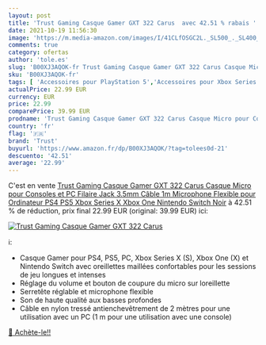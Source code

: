 ```yaml
---
layout: post
title: 'Trust Gaming Casque Gamer GXT 322 Carus  avec 42.51 % rabais '
date: 2021-10-19 11:56:30
image: 'https://m.media-amazon.com/images/I/41CLfOSGC2L._SL500_._SL400_.jpg'
comments: true
category: ofertas
author: 'tole.es'
slug: 'B00XJ3AQOK-fr Trust Gaming Casque Gamer GXT 322 Carus Casque Micro pour...'
sku: 'B00XJ3AQOK-fr'
tags: [ 'Accessoires pour PlayStation 5','Accessoires pour Xbox Series X et S','Casques pour PlayStation 5','Casques pour Xbox Series X et S','Jeux vidéo','PlayStation 4: Consoles, jeux et accessoires','PlayStation 5: Consoles, jeux et accessoires','Xbox One:  Consoles, jeux et accessoires','Xbox Series X et S : Consoles, jeux et accessoires','trust', ]
actualPrice: 22.99 EUR
currency: EUR
price: 22.99
comparePrice: 39.99 EUR
prodname: 'Trust Gaming Casque Gamer GXT 322 Carus Casque Micro pour Consoles et PC  Filaire  Jack 3.5mm  Câble 1m  Microphone Flexible pour Ordinateur  PS4  PS5  Xbox Series X  Xbox One  Nintendo Switch  Noir'
country: 'fr'
flag: '🇫🇷'
brand: 'Trust'
buyurl: 'https://www.amazon.fr/dp/B00XJ3AQOK/?tag=tolees0d-21'
descuento: '42.51'
average: '22.99'
---
```


C'est en vente [Trust Gaming Casque Gamer GXT 322 Carus Casque Micro pour Consoles et PC  Filaire  Jack 3.5mm  Câble 1m  Microphone Flexible pour Ordinateur  PS4  PS5  Xbox Series X  Xbox One  Nintendo Switch  Noir](https://www.amazon.fr/dp/B00XJ3AQOK/?tag=tolees0d-21)  à  42.51 % de réduction, prix final  22.99 EUR (original: 39.99 EUR) ici:

[![Trust Gaming Casque Gamer GXT 322 Carus ](https://m.media-amazon.com/images/I/41CLfOSGC2L._SL500_._SL400_.jpg)](https://www.amazon.fr/dp/B00XJ3AQOK/?tag=tolees0d-21)

ℹ️:

- Casque Gamer pour PS4, PS5, PC, Xbox Series X (S), Xbox One (X) et Nintendo Switch avec oreillettes maillées confortables pour les sessions de jeu longues et intenses
- Réglage du volume et bouton de coupure du micro sur loreillette
- Serretête réglable et microphone flexible
- Son de haute qualité aux basses profondes
- Câble en nylon tressé antienchevêtrement de 2 mètres pour une utilisation avec un PC (1 m pour une utilisation avec une console)

[🛒 Achète-le!!](https://www.amazon.fr/dp/B00XJ3AQOK/?tag=tolees0d-21)
